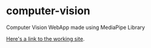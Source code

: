 # computer-vision
Computer Vision WebApp made using MediaPipe Library

[Here's a link to the working site](https://computer-vision-utkarsh.herokuapp.com/).
